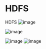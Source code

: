 # HDFS
HDFS
![image](https://user-images.githubusercontent.com/32372822/141703972-8af22114-5c54-4307-ac72-11cce366be7c.png)

![image](https://user-images.githubusercontent.com/32372822/141703998-0854b95d-b460-4e86-bb8c-e187899e039f.png)


![image](https://user-images.githubusercontent.com/32372822/141704580-e6503496-59af-4300-8544-c67500a8a9f0.png)
![image](https://user-images.githubusercontent.com/32372822/141704586-1a2c240a-1728-48ac-9d85-35e3a292e25f.png)
